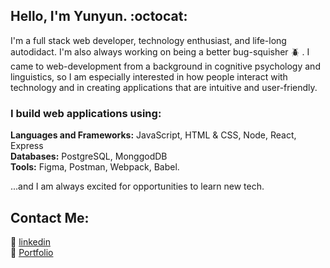 <!--
**yunyunliu/yunyunliu** is a ✨ _special_ ✨ repository because its `README.md` (this file) appears on your GitHub profile.
-->
## Hello, I'm Yunyun.  :octocat:

I'm a full stack web developer, technology enthusiast, and life-long autodidact. I'm also always working on being a better bug-squisher  :beetle: .
I came to web-development from a background in cognitive psychology and linguistics, so I am especially interested in how people interact with technology and in creating applications that are intuitive and user-friendly. 

### I build web applications using:

**Languages and Frameworks:** JavaScript, HTML & CSS, Node, React, Express  
**Databases:** PostgreSQL, MonggodDB  
**Tools:** Figma, Postman, Webpack, Babel.

...and I am always excited for opportunities to learn new tech.


## Contact Me:

:link:  [linkedin](https://www.linkedin.com/in/yunyunliu/)  
:link:  [Portfolio](https://www.yunyun.dev/)
